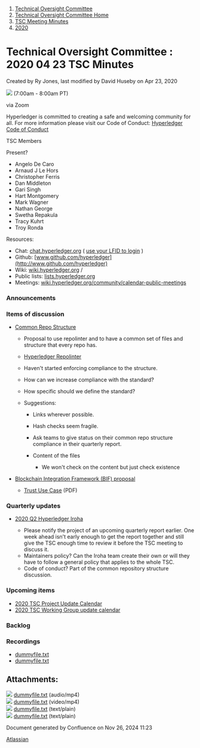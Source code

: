 1. [Technical Oversight Committee](index.html)
2. [Technical Oversight Committee Home](Technical-Oversight-Committee-Home_21430274.html)
3. [TSC Meeting Minutes](TSC-Meeting-Minutes_21448544.html)
4. [2020](2020_21450029.html)

# Technical Oversight Committee : 2020 04 23 TSC Minutes

Created by Ry Jones, last modified by David Huseby on Apr 23, 2020

![](plugins/servlet/confluence/placeholder/unknown-macro) (7:00am - 8:00am PT)

via Zoom

Hyperledger is committed to creating a safe and welcoming community for all. For more information please visit our Code of Conduct: [Hyperledger Code of Conduct](https://lf-hyperledger.atlassian.net/wiki/spaces/HYP/pages/19595281/Hyperledger+Code+of+Conduct)

TSC Members

Present?

- Angelo De Caro
- Arnaud J Le Hors
- Christopher Ferris
- Dan Middleton
- Gari Singh
- Hart Montgomery
- Mark Wagner
- Nathan George
- Swetha Repakula
- Tracy Kuhrt
- Troy Ronda

Resources:

- Chat: [chat.hyperledger.org](http://chat.hyperledger.org/) ( [use your LFID to login](https://www.youtube.com/watch?v=EEc4JRyaAoA) )
- Github: [www.github.com/hyperledger](http://www.github.com/hyperledger)
- Wiki: [wiki.hyperledger.org](https://lf-hyperledger.atlassian.net) /
- Public lists: [lists.hyperledger.org](https://lists.hyperledger.org)
- Meetings: [wiki.hyperledger.org/community/calendar-public-meetings](https://lf-hyperledger.atlassian.net/community/calendar-public-meetings)

### Announcements

### Items of discussion

- [Common Repo Structure](https://lf-hyperledger.atlassian.net/display/TSC/Common+Repo+structure)
  
  - Proposal to use repolinter and to have a common set of files and structure that every repo has.
  - [Hyperledger Repolinter](https://github.com/hyperledger-labs/hyperledger-community-management-tools/tree/master/repo_structure)
  - Haven't started enforcing compliance to the structure.
  - How can we increase compliance with the standard?
  - How specific should we define the standard?
  - Suggestions:
    
    - Links wherever possible.
    - Hash checks seem fragile.
    - Ask teams to give status on their common repo structure compliance in their quarterly report.
    - Content of the files
      
      - We won't check on the content but just check existence
- [Blockchain Integration Framework (BIF) proposal](https://docs.google.com/document/d/1kxylkfVKG_zdNfuzhrmhnYAM_eROwLsoLgIp3XjKNr0/edit)
  
  - [Trust Use Case](https://lists.hyperledger.org/g/tsc/attachment/2977/1/TrustUsecase20200421.pdf) (PDF)

### Quarterly updates

- [2020 Q2 Hyperledger Iroha](https://lf-hyperledger.atlassian.net/display/TSC/2020+Q2+Hyperledger+Iroha)
  
  - Please notify the project of an upcoming quarterly report earlier. One week ahead isn't early enough to get the report together and still give the TSC enough time to review it before the TSC meeting to discuss it.
  - Maintainers policy? Can the Iroha team create their own or will they have to follow a general policy that applies to the whole TSC.
  - Code of conduct? Part of the common repository structure discussion.

### Upcoming items

- [2020 TSC Project Update Calendar](https://lf-hyperledger.atlassian.net/display/TSC/2020+TSC+Project+Update+Calendar)
- [2020 TSC Working Group update calendar](https://lf-hyperledger.atlassian.net/display/TSC/2020+TSC+Working+Group+update+calendar)

### Backlog

### Recordings

- [dummyfile.txt](#)
- [dummyfile.txt](#)

## Attachments:

![](images/icons/bullet_blue.gif) [dummyfile.txt](attachments/21439200/21457415.txt) (audio/mp4)  
![](images/icons/bullet_blue.gif) [dummyfile.txt](attachments/21439200/21457642.txt) (video/mp4)  
![](images/icons/bullet_blue.gif) [dummyfile.txt](attachments/21439200/21450839.txt) (text/plain)  
![](images/icons/bullet_blue.gif) [dummyfile.txt](attachments/21439200/21450840.txt) (text/plain)

Document generated by Confluence on Nov 26, 2024 11:23

[Atlassian](http://www.atlassian.com/)
